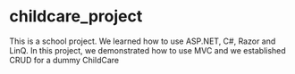 # childcare_project
This is a school project. We learned how to use ASP.NET, C#, Razor and LinQ. In this project, we demonstrated how to use MVC and we established CRUD for a dummy ChildCare
